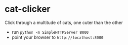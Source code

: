# cat-clicker
Click through a multitude of cats, one cuter than the other

- run ```python -m SimpleHTTPServer 8000```
- point your browser to ```http://localhost:8000```
